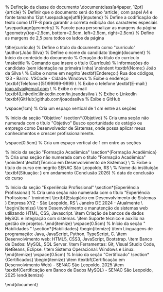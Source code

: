 % Definção da classe do documento
\documentclass[a4paper, 12pt]{article}
% Definir que o documento será do tipo 'article', com papel A4 e fonte tamanho 12pt
\usepackage[utf8]{inputenc}
% Define a codificação do texto como UTF-8 para garantir a correta exibição dos caracteres especiais
\usepackage{geometry} 
% Pacote para personalizar as margens da página
\geometry{top=2.5cm, bottom=2.5cm, left=2.5cm, right=2.5cm}
% Define as margens de 2,5 para todos os lados da página

\title{currículo}
% Define o título do documento como "currículo"
\author{João Silva}
% Define o nome do candidato
\begin{document} % Início do conteúdo do documento
% Geração do título do currículo 
\maketitle % Comando que insere o título  (Currículo)
% Informações do candidato (sem identação na primeira linha)
\noindent \textbf{Nome:} João da Silva \\ % Exibe o nome em negrito 
\textbf{Endereço:} Rua dos códigos, 123 - Bairro: VSCode - Cidade: Windows % Exibe o endereço
\textbf{Telefone:}(51)99999-9999 \\ % Exibe o telefone 
\textbf{E-mail:} joao.silva@email.com \\ % Exibe o e-mail
\textbf{LinkedIn:}linkedin.com/in.joaodasilva \\ % Exibe o LinkedIn
\textbf{GitHub:}github.com/joaodasilva % Exibe o GitHub 

\vspace{1cm} % Cria um espaço vertical de 1 cm entre as seções

% Início da seção "Objetivo"
\section*{Objetivo} % Cria uma seção não numerada com o título "Objetivo"
Busco oportunidade de estágio ou emprego como Desenvolvedor de Sistemas, onde possa aplicar meus conhecimentos e crescer profissionalmente.

\vspace{0.5cm} % Cria um espaço vertical de 1 cm entre as seções

% Início da seção "Formação Acadêmica"
\section*{Formação Acadêmica} % Cria uma seção não numerada com o título "Formação Acadêmica"
\noindent \textbf{Técnico em Desenvolvimento de Sistemas} \\ % Exibe o título do curso em negrito
SENAC São Leopoldo, RS \\ % Nome da instituição
\textbf{Situação: }  em andamento (Conclusão 2026) % data de conclusão do curso

% Início da seção "Experiência Profissional"
\section*{Experiência Profissional} % Cria uma seção não numerada com o título "Experiência Profissional"
\noindent \textbf{Estagiário em Desenvolvimento de Sistemas }
Empresa XYZ - São Leopoldo, RS \\
Janeiro DE 2024 - Atualmente \\
\begin{itemize}
    \item Desenvolvimento e manutenção de sistemas web utilizando HTML, CSS, Javascript.
    \item Criação de bancos de dados MySQL e integração com sistemas.
    \item Suporte técnico e auxílio na gestão de projetos.
\end{itemize}
\vspace{0.5cm} 
% Início da seção " Habilidades "
\section*{Habilidades}
\begin{itemize}
    \item Linguagens de programação: Java, JavaScript, Python, TypeScript, C.
    \item  Desenvolvimento web: HTML5, CSS3, JavaScript, Bootstrap.
    \item  Banco de Dados: MySQL, SQL Server.
    \item  Ferramentas: Git, Visual Studio Code, NetBeans, Eclipse.
    \item  Sistema Operacional: Windows e Linux.
\end{itemize}
\vspace{0.5cm}
% Início da seção "Certificado"
\section*{Certificados} 
\begin{itemize}
    \item \textbf{Certificação em Desenvolvimento Web} - SENAC São Leopoldo, 2025 
    \item  \textbf{Certificação em Banco de Dados MySQL} - SENAC São Leopoldo, 2025
\end{itemize}

\end{document}
